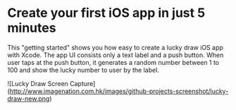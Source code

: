 # Create your first iOS app in just 5 minutes
This "getting started" shows you how easy to create a lucky draw iOS app with Xcode.  The app UI consists only a text label and a push button.  When user taps at the push button, it generates a random number between 1 to 100 and show the lucky number to user by the label.

![Lucky Draw Screen Capture]
(http://www.imagenation.com.hk/images/github-projects-screenshot/lucky-draw-new.png)
